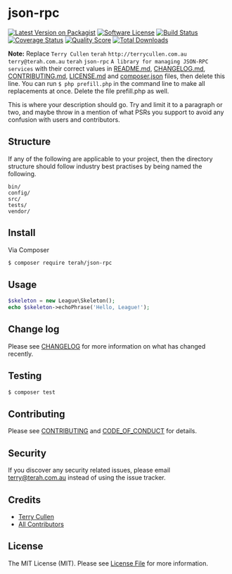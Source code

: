 # json-rpc

[![Latest Version on Packagist][ico-version]][link-packagist]
[![Software License][ico-license]](LICENSE.md)
[![Build Status][ico-travis]][link-travis]
[![Coverage Status][ico-scrutinizer]][link-scrutinizer]
[![Quality Score][ico-code-quality]][link-code-quality]
[![Total Downloads][ico-downloads]][link-downloads]

**Note:** Replace ```Terry Cullen``` ```terah``` ```http://terrycullen.com.au``` ```terry@terah.com.au``` ```terah``` ```json-rpc``` ```A library for managing JSON-RPC services``` with their correct values in [README.md](README.md), [CHANGELOG.md](CHANGELOG.md), [CONTRIBUTING.md](CONTRIBUTING.md), [LICENSE.md](LICENSE.md) and [composer.json](composer.json) files, then delete this line. You can run `$ php prefill.php` in the command line to make all replacements at once. Delete the file prefill.php as well.

This is where your description should go. Try and limit it to a paragraph or two, and maybe throw in a mention of what
PSRs you support to avoid any confusion with users and contributors.

## Structure

If any of the following are applicable to your project, then the directory structure should follow industry best practises by being named the following.

```
bin/        
config/
src/
tests/
vendor/
```


## Install

Via Composer

``` bash
$ composer require terah/json-rpc
```

## Usage

``` php
$skeleton = new League\Skeleton();
echo $skeleton->echoPhrase('Hello, League!');
```

## Change log

Please see [CHANGELOG](CHANGELOG.md) for more information on what has changed recently.

## Testing

``` bash
$ composer test
```

## Contributing

Please see [CONTRIBUTING](CONTRIBUTING.md) and [CODE_OF_CONDUCT](CODE_OF_CONDUCT.md) for details.

## Security

If you discover any security related issues, please email terry@terah.com.au instead of using the issue tracker.

## Credits

- [Terry Cullen][link-author]
- [All Contributors][link-contributors]

## License

The MIT License (MIT). Please see [License File](LICENSE.md) for more information.

[ico-version]: https://img.shields.io/packagist/v/terah/json-rpc.svg?style=flat-square
[ico-license]: https://img.shields.io/badge/license-MIT-brightgreen.svg?style=flat-square
[ico-travis]: https://img.shields.io/travis/terah/json-rpc/master.svg?style=flat-square
[ico-scrutinizer]: https://img.shields.io/scrutinizer/coverage/g/terah/json-rpc.svg?style=flat-square
[ico-code-quality]: https://img.shields.io/scrutinizer/g/terah/json-rpc.svg?style=flat-square
[ico-downloads]: https://img.shields.io/packagist/dt/terah/json-rpc.svg?style=flat-square

[link-packagist]: https://packagist.org/packages/terah/json-rpc
[link-travis]: https://travis-ci.org/terah/json-rpc
[link-scrutinizer]: https://scrutinizer-ci.com/g/terah/json-rpc/code-structure
[link-code-quality]: https://scrutinizer-ci.com/g/terah/json-rpc
[link-downloads]: https://packagist.org/packages/terah/json-rpc
[link-author]: https://github.com/terah
[link-contributors]: ../../contributors
